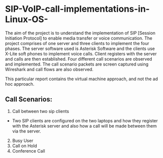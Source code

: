 # SIP-VoIP-call-implementations-in-Linux-OS-

The aim of the project is to understand the implementation of SIP [Session Initiation Protocol] to enable media transfer or voice communication. The project comprises of one server and three clients to implement the four phases. The server software used is Asterisk Software and the clients use X-Lite soft phones to implement voice calls. Client registers with the server and calls are then established. Four different call scenarios are observed and implemented. The call scenario packets are screen captured using Wireshark and call flows are also observed.

This particular report contains the virtual machine approach, and not the ad hoc approach.

## Call Scenarios:

1. Call between two sip clients

-  Two SIP clients are configured on the two laptops and how they register with the Asterisk server and also how a call will be made between them via the server.

2. Busy User
3. Call on Hold
4. Conference Call
